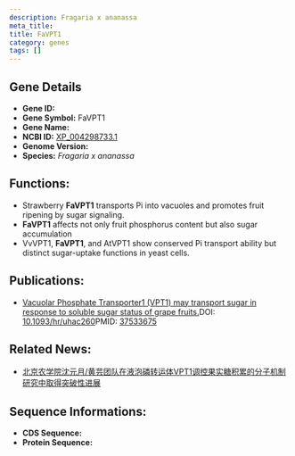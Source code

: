```yaml
---
description: Fragaria x ananassa
meta_title:
title: FaVPT1
category: genes
tags: []
---
```


## Gene Details
- **Gene ID:**	[](https://www.maizegdb.org/gene_center/gene/)
- **Gene Symbol:** FaVPT1
- **Gene Name:** 
- **NCBI ID:** [XP_004298733.1](https://www.ncbi.nlm.nih.gov/gene/?term=XP_004298733.1)
- **Genome Version:** []()
- **Species:** *Fragaria x ananassa*

## Functions:
   - Strawberry **FaVPT1** transports Pi into vacuoles and promotes fruit ripening by sugar signaling.
   - **FaVPT1** affects not only fruit phosphorus content but also sugar accumulation
   - VvVPT1, **FaVPT1**, and AtVPT1 show conserved Pi transport ability but distinct sugar-uptake functions in yeast cells.

## Publications:
   - [Vacuolar Phosphate Transporter1 (VPT1) may transport sugar in response to soluble sugar status of grape fruits.]( https://academic.oup.com/hr/article/10/2/uhac260/6840708?login=true)DOI:   [10.1093/hr/uhac260](https://academic.oup.com/hr/article/10/2/uhac260/6840708?login=true)PMID:   [37533675](https://pubmed.ncbi.nlm.nih.gov/37533675/)

## Related News:
   - [北京农学院沈元月/黄芸团队在液泡磷转运体VPT1调控果实糖积累的分子机制研究中取得突破性进展](https://mp.weixin.qq.com/s?__biz=MzIyOTY2NDYyNQ==&mid=2247561389&idx=4&sn=0045476d5007d0f8c230ba58648065cf&chksm=e8bc82b3dfcb0ba5b40abf32962112e33e6c1570e622adacdc6d27bf0e5ee36d526e3eb020c4&scene=27#wechat_redirect)

## Sequence Informations:
- **CDS Sequence:**
- **Protein Sequence:**
